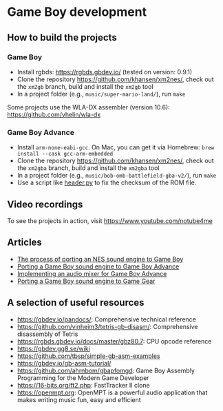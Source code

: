 # Game Boy development

## How to build the projects

### Game Boy

- Install rgbds: https://rgbds.gbdev.io/ (tested on version: 0.9.1)
- Clone the repository https://github.com/khansen/xm2nes/, check out the `xm2gb` branch, build and install the `xm2gb` tool
- In a project folder (e.g., `music/super-mario-land/`), run `make`

Some projects use the WLA-DX assembler (version 10.6): https://github.com/vhelin/wla-dx

### Game Boy Advance

- Install `arm-none-eabi-gcc`. On Mac, you can get it via Homebrew: `brew install --cask gcc-arm-embedded`
- Clone the repository https://github.com/khansen/xm2nes/, check out the `xm2gba` branch, build and install the `xm2gba` tool
- In a project folder (e.g., `music/bob-omb-battlefield-gba-v2/`), run `make`
- Use a script like [header.py](https://github.com/Ankeraout/minimal-gba-project/blob/master/header.py) to fix the
  checksum of the ROM file.

## Video recordings

To see the projects in action, visit https://www.youtube.com/notube4me

## Articles

- [The process of porting an NES sound engine to Game Boy](https://github.com/khansen/gbdev/blob/master/articles/porting-nes-sound-engine/index.md)
- [Porting a Game Boy sound engine to Game Boy Advance](https://github.com/khansen/gbdev/blob/master/articles/porting-gameboy-sound-engine/index.md)
- [Implementing an audio mixer for Game Boy Advance](https://github.com/khansen/gbdev/blob/master/articles/implementing-gba-sound-mixer/index.md)
- [Porting a Game Boy sound engine to Game Gear](https://github.com/khansen/gbdev/blob/master/articles/porting-gameboy-sound-engine-to-gamegear/index.md)

## A selection of useful resources

- https://gbdev.io/pandocs/: Comprehensive technical reference
- https://github.com/vinheim3/tetris-gb-disasm/: Comprehensive disassembly of Tetris
- https://rgbds.gbdev.io/docs/master/gbz80.7: CPU opcode reference
- https://gbdev.gg8.se/wiki
- https://github.com/tbsp/simple-gb-asm-examples
- https://gbdev.io/gb-asm-tutorial/
- https://github.com/ahrnbom/gbapfomgd: Game Boy Assembly Programming for the Modern Game Developer
- https://16-bits.org/ft2.php: FastTracker II clone
- https://openmpt.org: OpenMPT is a powerful audio application that makes writing music fun, easy and efficient

